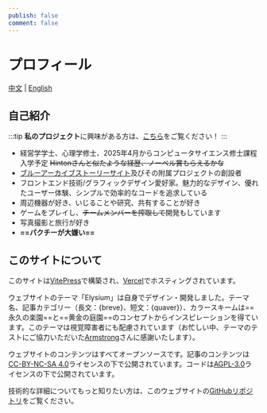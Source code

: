 ```yaml
---
publish: false
comment: false
---
```


# プロフィール

[中文](./about.md) | [English](./about-en.md)

## 自己紹介

:::tip
**私のプロジェクト**に興味がある方は、[こちら](./projects)をご覧ください！
:::

- 経営学学士、心理学修士、2025年4月からコンピュータサイエンス修士課程入学予定 ~~Hintonさんと似たような経歴、ノーベル賞もらえるかな~~
- [ブルーアーカイブストーリーサイト](https://blue-archive.io/)及びその附属プロジェクトの創設者
- フロントエンド技術/グラフィックデザイン愛好家。魅力的なデザイン、優れたユーザー体験、シンプルで効率的なコードを追求している
- 周辺機器が好き、いじることや研究、共有することが好き
- ゲームをプレイし、~~チームメンバーを搾取して~~開発もしています
- 写真撮影と旅行が好き
- **==パクチーが大嫌い==**

## このサイトについて

このサイトは[VitePress](https://vitepress.dev/)で構築され、[Vercel](https://vercel.com/)でホスティングされています。

ウェブサイトのテーマ「Elysium」は自身でデザイン・開発しました。テーマ名、記事カテゴリー（長文：{breve}、短文：{quaver}）、カラースキームは==永久の楽園==と==黄金の庭園==のコンセプトからインスピレーションを得ています。このテーマは視覚障害者にも配慮されています（お忙しい中、テーマのテストにご協力いただいた[Armstrong](https://armstrong.viyf.org/)さんに感謝いたします）。

ウェブサイトのコンテンツはすべてオープンソースです。記事のコンテンツは[CC-BY-NC-SA 4.0](https://creativecommons.org/licenses/by-nc-sa/4.0/)ライセンスの下で公開されています。コードは[AGPL-3.0](https://www.gnu.org/licenses/agpl-3.0.html)ライセンスの下で公開されています。

技術的な詳細についてもっと知りたい方は、このウェブサイトの[GitHubリポジトリ](https://github.com/mark9804/blog)をご覧ください。
